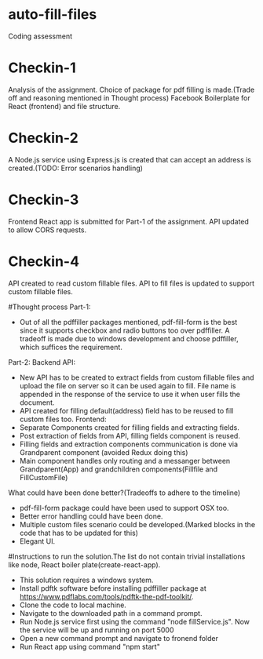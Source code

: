 # auto-fill-files
Coding assessment

# Checkin-1
Analysis of the assignment.
Choice of package for pdf filling is made.(Trade off and reasoning mentioned in Thought process)
Facebook Boilerplate for React (frontend) and file structure.

# Checkin-2
A Node.js service using Express.js is created that can accept an address is created.(TODO: Error scenarios handling)

# Checkin-3
Frontend React app is submitted for Part-1 of the assignment.
API updated to allow CORS requests.

# Checkin-4
API created to read custom fillable files.
API to fill files is updated to support custom fillable files.

#Thought process
Part-1:
- Out of all the pdffiller packages mentioned, pdf-fill-form is the best since it supports checkbox and radio buttons too over pdffiller. 
  A tradeoff is made due to windows development and choose pdffiller, which suffices the requirement.

Part-2:
Backend API:
- New API has to be created to extract fields from custom fillable files and upload the file on server so it can be used again to fill. 
  File name is appended in the response of the service to use it when user fills the document.
- API created for filling default(address)  field has to be reused to fill custom files too.
Frontend:
- Separate Components created for filling fields and extracting fields.
- Post extraction of fields from API, filling fields component is reused.
- Filling fields and extraction components communication is done via Grandparent component (avoided Redux doing this)
- Main component handles only routing and a messanger between Grandparent(App) and grandchildren components(Fillfile and FillCustomFile)

What could have been done better?(Tradeoffs to adhere to the timeline)
- pdf-fill-form package could have been used to support OSX too.
- Better error handling could have been done.
- Multiple custom files scenario could be developed.(Marked blocks in the code that has to be updated for this)
- Elegant UI.

#Instructions to run the solution.The list do not contain trivial installations like node, React boiler plate(create-react-app).
- This solution requires a windows system.
- Install pdftk software before installing pdffiller package at https://www.pdflabs.com/tools/pdftk-the-pdf-toolkit/.
- Clone the code to local machine.
- Navigate to the downloaded path in a command prompt.
- Run Node.js service first using the command "node fillService.js". Now the service will be up and running on port 5000
- Open a new command prompt and navigate to fronend folder
- Run React app using command "npm start"



